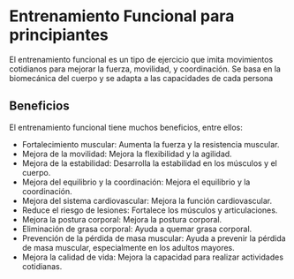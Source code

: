 # Entrenamiento Funcional para principiantes

El entrenamiento funcional es un tipo de ejercicio que imita movimientos cotidianos para mejorar la fuerza, movilidad, y coordinación. Se basa en la biomecánica del cuerpo y se adapta a las capacidades de cada persona

## Beneficios
El entrenamiento funcional tiene muchos beneficios, entre ellos:
- Fortalecimiento muscular: Aumenta la fuerza y la resistencia muscular. 
- Mejora de la movilidad: Mejora la flexibilidad y la agilidad. 
- Mejora de la estabilidad: Desarrolla la estabilidad en los músculos y el cuerpo. 
- Mejora del equilibrio y la coordinación: Mejora el equilibrio y la coordinación. 
- Mejora del sistema cardiovascular: Mejora la función cardiovascular. 
- Reduce el riesgo de lesiones: Fortalece los músculos y articulaciones. 
- Mejora la postura corporal: Mejora la postura corporal. 
- Eliminación de grasa corporal: Ayuda a quemar grasa corporal. 
- Prevención de la pérdida de masa muscular: Ayuda a prevenir la pérdida de masa muscular, especialmente en los adultos mayores. 
- Mejora la calidad de vida: Mejora la capacidad para realizar actividades cotidianas. 
